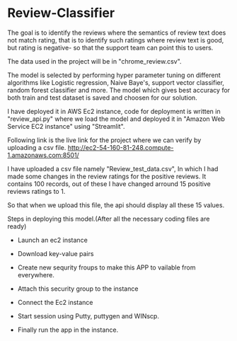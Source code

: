 # Review-Classifier
The goal is to identify the reviews where the semantics of review text does not match rating, that is to identify such ratings where review text is good, but rating is negative- so that the support team can point this to users.

The data used in the project will be in "chrome_review.csv".

The model is selected by performing hyper parameter tuning on different algorithms like Logistic regression, Naive Baye's, support vector classifier, random forest classifier and more. The model which gives best accuracy for both train and test dataset is saved and choosen for our solution.

I have deployed it in AWS Ec2 instance, code for deployment is written in "review_api.py" where we load the model and deployed it in "Amazon Web Service EC2 instance" using "Streamlit".

Following link is the live link for the project where we can verify by uploading a csv file.
http://ec2-54-160-81-248.compute-1.amazonaws.com:8501/

I have uploaded a csv file namely "Review_test_data.csv", In which I had made some changes in the review ratings for the positive reviews. It contains 100 records, out of these I have changed arround 15 positive reviews ratings to 1.

So that when we upload this file, the api should display all these 15 values.

Steps in deploying this model.(After all the necessary coding files are ready)

  * Launch an ec2 instance

  * Download key-value pairs
  
  * Create new sequrity froups to make this APP to vailable from everywhere.
  
  * Attach this security group to the instance
  
  * Connect the Ec2 instance
  
  * Start session using Putty, puttygen and WINscp.
  
  * Finally run the app in the instance.
